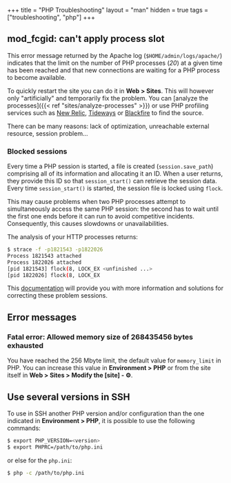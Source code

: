 +++
title = "PHP Troubleshooting"
layout = "man"
hidden = true
tags = ["troubleshooting", "php"]
+++

## mod_fcgid: can't apply process slot

This error message returned by the Apache log (`$HOME/admin/logs/apache/`) indicates that the limit on the number of PHP processes (*20*) at a given time has been reached and that new connections are waiting for a PHP process to become available.

To quickly restart the site you can do it in **Web > Sites**. This will however only "artificially" and temporarily fix the problem. You can [analyze the processes]({{< ref "sites/analyze-processes" >}}) or use PHP profiling services such as [New Relic](https://newrelic.com/products/application-monitoring), [Tideways](https://tideways.com/) or [Blackfire](https://blackfire.io/) to find the source.

There can be many reasons: lack of optimization, unreachable external resource, session problem...

### Blocked sessions

Every time a PHP session is started, a file is created (`session.save_path`) comprising all of its information and allocating it an ID. When a user returns, they provide this ID so that `session_start()` can retrieve the session data. Every time `session_start()` is started, the session file is locked using `flock`.

This may cause problems when two PHP processes attempt to simultaneously access the same PHP session: the second has to wait until the first one ends before it can run to avoid competitive incidents. Consequently, this causes slowdowns or unavailabilities.

The analysis of your HTTP processes returns:

```sh
$ strace -f -p1821543 -p1822026 
Process 1821543 attached
Process 1822026 attached
[pid 1821543] flock(8, LOCK_EX <unfinished ...>
[pid 1822026] flock(8, LOCK_EX
```

This [documentation](https://ma.ttias.be/php-session-locking-prevent-sessions-blocking-in-requests/) will provide you with more information and solutions for correcting these problem sessions.

## Error messages

### Fatal error: Allowed memory size of 268435456 bytes exhausted

You have reached the 256 Mbyte limit, the default value for `memory_limit` in PHP. You can increase this value in **Environment > PHP** or from the site itself in **Web > Sites > Modify the [site] - ⚙️**.

## Use several versions in SSH

To use in SSH another PHP version and/or configuration than the one indicated in **Environment > PHP**, it is possible to use the following commands:

```sh
$ export PHP_VERSION=<version>
$ export PHPRC=/path/to/php.ini
```

or else for the `php.ini`:

```sh
$ php -c /path/to/php.ini
```
